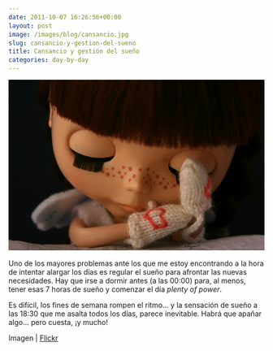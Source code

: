 ```yaml
---
date: 2011-10-07 16:26:56+00:00
layout: post
image: /images/blog/cansancio.jpg
slug: cansancio-y-gestion-del-sueno
title: Cansancio y gestión del sueño
categories: day-by-day
---
```


![](/images/blog/cansancio.jpg)

Uno de los mayores problemas ante los que me estoy encontrando a la hora de intentar alargar los días es regular el sueño para afrontar las nuevas necesidades. Hay que irse a dormir antes (a las 00:00) para, al menos, tener esas 7 horas de sueño y comenzar el día _plenty of power_.

Es difícil, los fines de semana rompen el ritmo... y la sensación de sueño a las 18:30 que me asalta todos los días, parece inevitable. Habrá que apañar algo... pero cuesta, ¡y mucho!

Imagen | [Flickr](http://www.flickr.com/photos/betsyjean79/375425496/)
